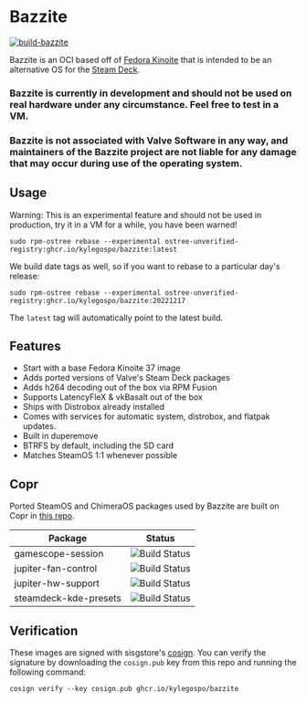 # Bazzite

[![build-bazzite](https://github.com/kylegospo/bazzite/actions/workflows/build.yml/badge.svg)](https://github.com/kylegospo/bazzite/actions/workflows/build.yml)

Bazzite is an OCI based off of [Fedora Kinoite](https://kinoite.fedoraproject.org/) that is intended to be an alternative OS for the [Steam Deck](https://www.steamdeck.com/).

### Bazzite is currently in development and should not be used on real hardware under any circumstance. Feel free to test in a VM.
### Bazzite is not associated with Valve Software in any way, and maintainers of the Bazzite project are not liable for any damage that may occur during use of the operating system.

## Usage

Warning: This is an experimental feature and should not be used in production, try it in a VM for a while, you have been warned!

    sudo rpm-ostree rebase --experimental ostree-unverified-registry:ghcr.io/kylegospo/bazzite:latest
    
We build date tags as well, so if you want to rebase to a particular day's release:
  
    sudo rpm-ostree rebase --experimental ostree-unverified-registry:ghcr.io/kylegospo/bazzite:20221217 

The `latest` tag will automatically point to the latest build. 

## Features

- Start with a base Fedora Kinoite 37 image
- Adds ported versions of Valve's Steam Deck packages
- Adds h264 decoding out of the box via RPM Fusion
- Supports LatencyFleX & vkBasalt out of the box
- Ships with Distrobox already installed
- Comes with services for automatic system, distrobox, and flatpak updates.
- Built in duperemove
- BTRFS by default, including the SD card
- Matches SteamOS 1:1 whenever possible
  
## Copr

Ported SteamOS and ChimeraOS packages used by Bazzite are built on Copr in [this repo](https://copr.fedorainfracloud.org/coprs/kylegospo/bazzite/).

|Package|Status|
|---|---|
|gamescope-session|![Build Status](https://copr.fedorainfracloud.org/coprs/kylegospo/bazzite/package/gamescope-session/status_image/last_build.png?)|
|jupiter-fan-control|![Build Status](https://copr.fedorainfracloud.org/coprs/kylegospo/bazzite/package/jupiter-fan-control/status_image/last_build.png?)|
|jupiter-hw-support|![Build Status](https://copr.fedorainfracloud.org/coprs/kylegospo/bazzite/package/jupiter-hw-support/status_image/last_build.png?)|
|steamdeck-kde-presets|![Build Status](https://copr.fedorainfracloud.org/coprs/kylegospo/bazzite/package/steamdeck-kde-presets/status_image/last_build.png?)|

## Verification

These images are signed with sisgstore's [cosign](https://docs.sigstore.dev/cosign/overview/). You can verify the signature by downloading the `cosign.pub` key from this repo and running the following command:

    cosign verify --key cosign.pub ghcr.io/kylegospo/bazzite
